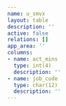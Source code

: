 ```yaml
---
name: u_smvx
layout: table
description: ''
active: false
relations: []
app_area: ''
columns:
- name: act_mins
  type: int(4)
  description: ''
- name: job_code
  type: char(12)
  description: ''
---
```


